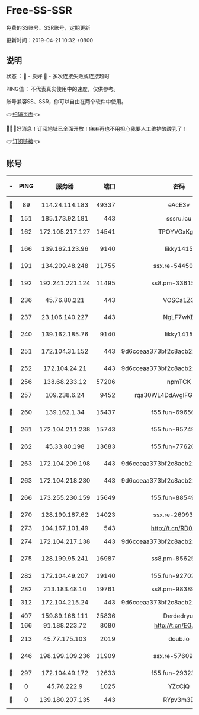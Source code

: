 # Free-SS-SSR

免费的SS账号、SSR账号，定期更新

更新时间：2019-04-21 10:32 +0800

## 说明

状态     ：🙂 - 良好 🙁 - 多次连接失败或连接超时

PING值   ：不代表真实使用中的速度，仅供参考。

账号兼容SS、SSR，你可以自由在两个软件中使用。

👉[扫码页面](https://liesauer.github.io/Free-SS-SSR/)👈

🎉🎉🎉好消息！订阅地址已全面开放！麻麻再也不用担心我要人工维护酸酸乳了！

👉[订阅链接](https://www.liesauer.net/yogurt/subscribe?ACCESS_TOKEN=DAYxR3mMaZAsaqUb)👈

## 账号

|-|PING|服务器|端口|密码|加密方式|区域|
|:----:|:----:|:-----:|-----:|:----:|:----:|:----:|
|🙂|89|114.24.114.183|49337|eAcE3v|chacha20-ietf|TW|
|🙂|151|185.173.92.181|443|sssru.icu|rc4-md5|RU|
|🙂|162|172.105.217.127|14541|TPOYVGxKglpi|aes-256-cfb|JP|
|🙂|166|139.162.123.96|9140|likky1415|aes-256-cfb|JP|
|🙂|191|134.209.48.248|11755|ssx.re-54450918|aes-256-cfb|US|
|🙂|192|192.241.221.124|11495|ss8.pm-33615619|aes-256-cfb|US|
|🙂|236|45.76.80.221|443|VOSCa1ZG|aes-256-cfb|DE|
|🙂|237|23.106.140.227|443|NgLF7wKB|aes-256-cfb|US|
|🙂|240|139.162.185.76|9140|likky1415|aes-256-cfb|DE|
|🙂|251|172.104.31.152|443|9d6cceaa373bf2c8acb22e60b6a58be6|aes-256-cfb|US|
|🙂|252|172.104.24.21|443|9d6cceaa373bf2c8acb22e60b6a58be6|aes-256-cfb|US|
|🙂|256|138.68.233.12|57206|npmTCK|rc4-md5|US|
|🙂|257|109.238.6.24|9452|rqa30WL4DdAvgIFG6Fs3znzTa|aes-256-cfb|FR|
|🙂|260|139.162.1.34|15437|f55.fun-69656616|aes-256-cfb|SG|
|🙂|261|172.104.211.238|15743|f55.fun-95749894|aes-256-cfb|US|
|🙂|262|45.33.80.198|13683|f55.fun-77626498|aes-256-cfb|US|
|🙂|263|172.104.209.198|443|9d6cceaa373bf2c8acb22e60b6a58be6|aes-256-cfb|US|
|🙂|263|172.104.218.230|443|9d6cceaa373bf2c8acb22e60b6a58be6|aes-256-cfb|US|
|🙂|266|173.255.230.159|15649|f55.fun-88549751|aes-256-cfb|US|
|🙂|270|128.199.187.62|14023|ssx.re-26093791|aes-256-cfb|SG|
|🙂|273|104.167.101.49|543|http://t.cn/RD0D7sx|rc4-md5|CA|
|🙂|274|172.104.217.138|443|9d6cceaa373bf2c8acb22e60b6a58be6|aes-256-cfb|US|
|🙂|275|128.199.95.241|16987|ss8.pm-85625063|aes-256-cfb|SG|
|🙂|282|172.104.49.207|19140|f55.fun-92702028|aes-256-cfb|SG|
|🙂|282|213.183.48.10|19761|ss8.pm-98389702|rc4-md5|RU|
|🙂|312|172.104.215.24|443|9d6cceaa373bf2c8acb22e60b6a58be6|aes-256-cfb|US|
|🙂|407|159.89.168.111|25836|Derdedryuj|chacha20|IN|
|🙂|166|91.188.223.72|8080|http://t.cn/EGJIyrl|rc4-md5|RU|
|🙂|213|45.77.175.103|2019|doub.io|aes-128-ctr|SG|
|🙂|246|198.199.109.236|11909|ssx.re-57609890|aes-256-cfb|US|
|🙂|297|172.104.49.172|12633|f55.fun-29323678|aes-256-cfb|SG|
|🙁|0|45.76.222.9|1025|YZcCjQ|rc4-md5|JP|
|🙁|0|139.180.207.135|443|RYpv3m3D|aes-256-cfb|JP|
